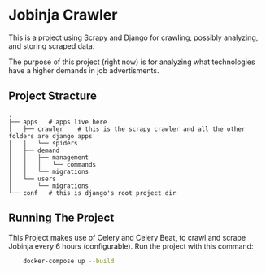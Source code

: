 # Jobinja Crawler

This is a project using Scrapy and Django for crawling, possibly analyzing, and storing scraped data.

The purpose of this project (right now) is for analyzing what technologies have a higher demands in job advertisments.

## Project Stracture

```schema
.
├── apps   # apps live here
│   ├── crawler    # this is the scrapy crawler and all the other folders are django apps
│   │   └── spiders
│   ├── demand
│   │   ├── management
│   │   │   └── commands
│   │   └── migrations
│   └── users
│       └── migrations
└── conf   # this is django's root project dir
```

## Running The Project

This Project makes use of Celery and Celery Beat, to crawl and scrape Jobinja every 6 hours (configurable). Run the project with this command:

```bash
    docker-compose up --build
```
